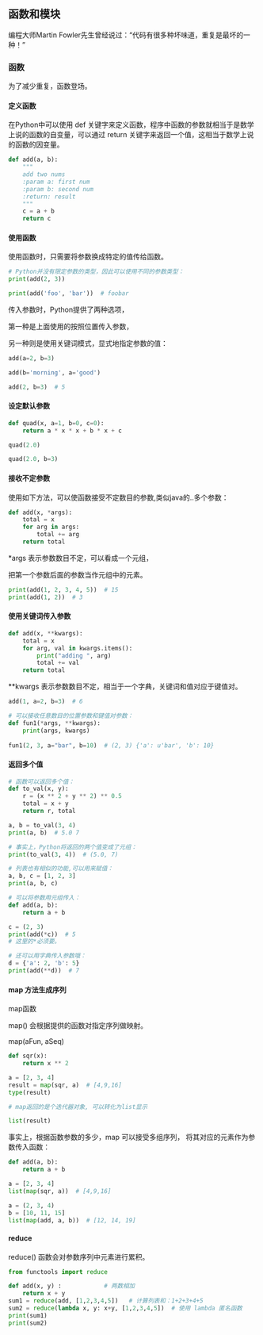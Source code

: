 
## 函数和模块

编程大师Martin Fowler先生曾经说过：“代码有很多种坏味道，重复是最坏的一种！”

### 函数

为了减少重复，函数登场。

#### 定义函数

在Python中可以使用 def 关键字来定义函数，程序中函数的参数就相当于是数学上说的函数的自变量，可以通过 return 关键字来返回一个值，这相当于数学上说的函数的因变量。


```python 
def add(a, b):
    """
    add two nums
    :param a: first num
    :param b: second num
    :return: result
    """
    c = a + b
    return c
```


#### 使用函数

使用函数时，只需要将参数换成特定的值传给函数。


```python 
# Python并没有限定参数的类型，因此可以使用不同的参数类型：
print(add(2, 3))

print(add('foo', 'bar'))  # foobar
```


传入参数时，Python提供了两种选项，

第一种是上面使用的按照位置传入参数，

另一种则是使用关键词模式，显式地指定参数的值：


```python 
add(a=2, b=3)
```


```python 
add(b='morning', a='good')
```


```python 
add(2, b=3)  # 5
```


#### 设定默认参数


```python 
def quad(x, a=1, b=0, c=0):
    return a * x * x + b * x + c
```


```python 
quad(2.0)
```


```python 
quad(2.0, b=3)
```


#### 接收不定参数

使用如下方法，可以使函数接受不定数目的参数,类似java的..多个参数：


```python 
def add(x, *args):
    total = x
    for arg in args:
        total += arg
    return total
```


*args 表示参数数目不定，可以看成一个元组，

把第一个参数后面的参数当作元组中的元素。


```python 
print(add(1, 2, 3, 4, 5))  # 15
print(add(1, 2))  # 3
```


#### 使用关键词传入参数


```python 
def add(x, **kwargs):
    total = x
    for arg, val in kwargs.items():
        print("adding ", arg)
        total += val
    return total
```


**kwargs 表示参数数目不定，相当于一个字典，关键词和值对应于键值对。


```python 
add(1, a=2, b=3)  # 6
```


```python 
# 可以接收任意数目的位置参数和键值对参数：
def fun1(*args, **kwargs):
    print(args, kwargs)
    
fun1(2, 3, a="bar", b=10)  # (2, 3) {'a': u'bar', 'b': 10}
```


#### 返回多个值


```python 
# 函数可以返回多个值：
def to_val(x, y):
    r = (x ** 2 + y ** 2) ** 0.5
    total = x + y
    return r, total
```


```python 
a, b = to_val(3, 4)
print(a, b)  # 5.0 7
```


```python 
# 事实上，Python将返回的两个值变成了元组：
print(to_val(3, 4))  # (5.0, 7)
```


```python 
# 列表也有相似的功能,可以用来赋值：
a, b, c = [1, 2, 3]
print(a, b, c)
```


```python 
# 可以将参数用元组传入：
def add(a, b):
    return a + b

c = (2, 3)
print(add(*c))  # 5
# 这里的*必须要。
```


```python 
# 还可以用字典传入参数哦：
d = {'a': 2, 'b': 5}
print(add(**d))  # 7
```


#### map 方法生成序列
map函数

map() 会根据提供的函数对指定序列做映射。

map(aFun, aSeq)


```python 
def sqr(x):
    return x ** 2
```


```python 
a = [2, 3, 4]
result = map(sqr, a)  # [4,9,16]
type(result)
```


```python 
# map返回的是个迭代器对象, 可以转化为list显示

list(result)
```


事实上，根据函数参数的多少，map 可以接受多组序列，
将其对应的元素作为参数传入函数：



```python 
def add(a, b):
    return a + b

a = [2, 3, 4]
list(map(sqr, a))  # [4,9,16]
```


```python 
a = (2, 3, 4)
b = [10, 11, 15]
list(map(add, a, b))  # [12, 14, 19]
```


#### reduce

reduce() 函数会对参数序列中元素进行累积。


```python 
from functools import reduce

def add(x, y) :            # 两数相加
    return x + y
sum1 = reduce(add, [1,2,3,4,5])   # 计算列表和：1+2+3+4+5
sum2 = reduce(lambda x, y: x+y, [1,2,3,4,5])  # 使用 lambda 匿名函数
print(sum1)
print(sum2)
```

